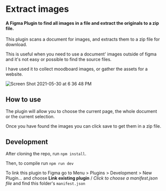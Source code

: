 # Extract images

#### A Figma Plugin to find all images in a file and extract the originals to a zip file.

This plugin scans a document for images, and extracts them to a zip file for download.

This is useful when you need to use a document' images outside of figma and it's not easy or possible to find the source files.

I have used it to collect moodboard images, or gather the assets for a website.

![Screen Shot 2021-05-30 at 6 36 48 PM](https://user-images.githubusercontent.com/605285/124180010-9592e300-da81-11eb-95b9-b7aebaa3d5d2.png)


## How to use

The plugin will allow you to choose the current page, the whole document or the current selection. 

Once you have found the images you can click save to get them in a zip file.

## Development

After cloning the repo, run `npm install`.

Then, to compile run `npm run dev`

To link this plugin to Figma go to Menu > Plugins > Development > New Plugin... and choose **Link existing plugin** / _Click to choose a manifest.json file_ and find this folder's `manifest.json`
